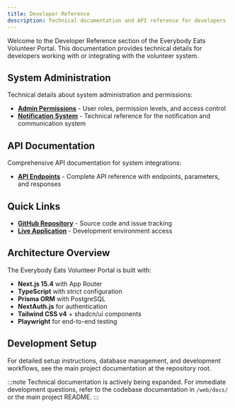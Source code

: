 ```yaml
---
title: Developer Reference
description: Technical documentation and API reference for developers
---
```


Welcome to the Developer Reference section of the Everybody Eats Volunteer Portal. This documentation provides technical details for developers working with or integrating with the volunteer system.

## System Administration

Technical details about system administration and permissions:

- **[Admin Permissions](/reference/permissions/)** - User roles, permission levels, and access control
- **[Notification System](/reference/notifications/)** - Technical reference for the notification and communication system

## API Documentation

Comprehensive API documentation for system integrations:

- **[API Endpoints](/reference/api-endpoints/)** - Complete API reference with endpoints, parameters, and responses

## Quick Links

- **[GitHub Repository](https://github.com/everybody-eats-nz/volunteer-portal)** - Source code and issue tracking
- **[Live Application](http://localhost:3000)** - Development environment access

## Architecture Overview

The Everybody Eats Volunteer Portal is built with:

- **Next.js 15.4** with App Router
- **TypeScript** with strict configuration
- **Prisma ORM** with PostgreSQL
- **NextAuth.js** for authentication
- **Tailwind CSS v4** + shadcn/ui components
- **Playwright** for end-to-end testing

## Development Setup

For detailed setup instructions, database management, and development workflows, see the main project documentation at the repository root.

:::note
Technical documentation is actively being expanded. For immediate development questions, refer to the codebase documentation in `/web/docs/` or the main project README.
:::